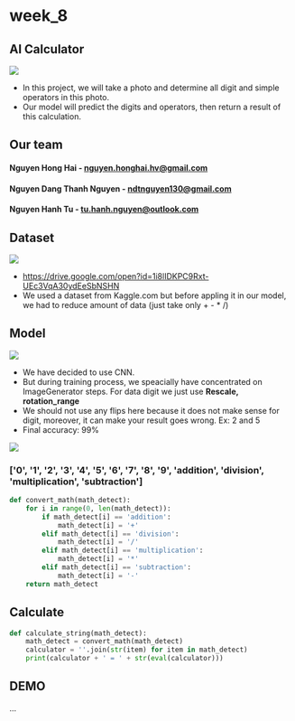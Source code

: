 # week_8
## AI Calculator
![](https://i.imgur.com/esKBcPn.png)

- In this project, we will take a photo and determine all digit and simple operators in this photo.
- Our model will predict the digits and operators, then return a result of this calculation.



## Our team
#### Nguyen Hong Hai - nguyen.honghai.hv@gmail.com
#### Nguyen Dang Thanh Nguyen - ndtnguyen130@gmail.com
#### Nguyen Hanh Tu - tu.hanh.nguyen@outlook.com



## Dataset
![](https://i.imgur.com/hwAtC38.png)
- https://drive.google.com/open?id=1i8lIDKPC9Rxt-UEc3VqA30ydEeSbNSHN
- We used a dataset from Kaggle.com but before appling it in our model, we had to reduce amount of data (just take only + - * /)



## Model
![](https://i.imgur.com/kMfw73z.png)
- We have decided to use CNN.
- But during training process, we speacially have concentrated on ImageGenerator steps. For data digit we just use **Rescale, rotation_range**
- We should not use any flips here because it does not make sense for digit, moreover, it can make your result goes wrong. Ex: 2 and 5
- Final accuracy: 99%

![](https://i.imgur.com/VgBNoty.png)
### ['0', '1', '2', '3', '4', '5', '6', '7', '8', '9', 'addition', 'division', 'multiplication', 'subtraction']
```python
def convert_math(math_detect):
    for i in range(0, len(math_detect)):
        if math_detect[i] == 'addition':
            math_detect[i] = '+'
        elif math_detect[i] == 'division':
            math_detect[i] = '/'
        elif math_detect[i] == 'multiplication':
            math_detect[i] = '*'
        elif math_detect[i] == 'subtraction':
            math_detect[i] = '-'
    return math_detect
```
## Calculate
```python
def calculate_string(math_detect):
    math_detect = convert_math(math_detect)
    calculator = ''.join(str(item) for item in math_detect)
    print(calculator + ' = ' + str(eval(calculator)))
```


## DEMO
...
